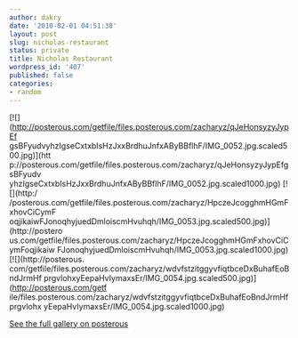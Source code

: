 ```yaml
---
author: dakry
date: '2010-02-01 04:51:38'
layout: post
slug: nicholas-restaurant
status: private
title: Nicholas Restaurant
wordpress_id: '407'
published: false
categories:
- random
---
```


[![](http://posterous.com/getfile/files.posterous.com/zacharyz/qJeHonsyzyJypEf
gsBFyudvyhzIgseCxtxbIsHzJxxBrdhuJnfxAByBBflhF/IMG_0052.jpg.scaled500.jpg)](htt
p://posterous.com/getfile/files.posterous.com/zacharyz/qJeHonsyzyJypEfgsBFyudv
yhzIgseCxtxbIsHzJxxBrdhuJnfxAByBBflhF/IMG_0052.jpg.scaled1000.jpg) [![](http:/
/posterous.com/getfile/files.posterous.com/zacharyz/HpczeJcogghmHGmFxhovCiCymF
oqjikaiwFJonoqhyjuedDmloiscmHvuhqh/IMG_0053.jpg.scaled500.jpg)](http://postero
us.com/getfile/files.posterous.com/zacharyz/HpczeJcogghmHGmFxhovCiCymFoqjikaiw
FJonoqhyjuedDmloiscmHvuhqh/IMG_0053.jpg.scaled1000.jpg) [![](http://posterous.
com/getfile/files.posterous.com/zacharyz/wdvfstzitggyvfiqtbceDxBuhafEoBndJrmHf
prgvlohxyEepaHvIymaxsEr/IMG_0054.jpg.scaled500.jpg)](http://posterous.com/getf
ile/files.posterous.com/zacharyz/wdvfstzitggyvfiqtbceDxBuhafEoBndJrmHfprgvlohx
yEepaHvIymaxsEr/IMG_0054.jpg.scaled1000.jpg)

[See the full gallery on posterous](http://blog.zadell.com/nicholas-resturant)

